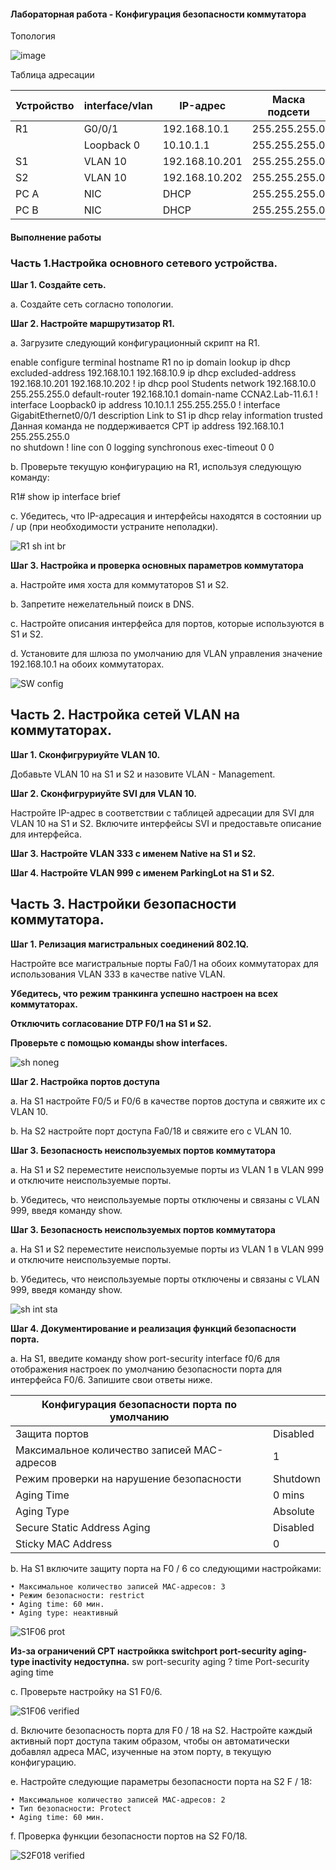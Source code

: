 #### Лабораторная работа - Конфигурация безопасности коммутатора 

Топология

![image](https://github.com/DowningSun/OTUS/assets/156109695/ace2cf4e-1750-4e8a-99f0-6aae30273039)

Таблица адресации

| Устройство | interface/vlan | IP-адрес | Маска подсети |
| ------ | ------ | ------ |  ------ |
| R1 | G0/0/1 | 192.168.10.1 | 255.255.255.0 |
| | Loopback 0 | 10.10.1.1 | 255.255.255.0 |
| S1 | VLAN 10 | 192.168.10.201 | 255.255.255.0 |
| S2 | VLAN 10 | 192.168.10.202 | 255.255.255.0 |
| PC A | NIC | DHCP | 255.255.255.0 |
| PC B | NIC | DHCP | 255.255.255.0 |

#### Выполнение работы

### Часть 1.Настройка основного сетевого устройства.

**Шаг 1. Создайте сеть.**
             
a. Создайте сеть согласно топологии.

**Шаг 2. Настройте маршрутизатор R1.**

a. Загрузите следующий конфигурационный скрипт на R1.

enable
configure terminal
hostname R1
no ip domain lookup
ip dhcp excluded-address 192.168.10.1 192.168.10.9
ip dhcp excluded-address 192.168.10.201 192.168.10.202
!
ip dhcp pool Students
 network 192.168.10.0 255.255.255.0
 default-router 192.168.10.1
 domain-name CCNA2.Lab-11.6.1
!
interface Loopback0
 ip address 10.10.1.1 255.255.255.0
!
interface GigabitEthernet0/0/1
 description Link to S1
 ip dhcp relay information trusted     Данная команда не поддерживается CPT
 ip address 192.168.10.1 255.255.255.0     
 no shutdown
!
line con 0
 logging synchronous
 exec-timeout 0 0

b. Проверьте текущую конфигурацию на R1, используя следующую команду:

R1# show ip interface brief

c. Убедитесь, что IP-адресация и интерфейсы находятся в состоянии up / up (при необходимости устраните неполадки).

![R1 sh int br](https://github.com/DowningSun/OTUS/assets/156109695/344525b2-b359-45f4-b564-5350ccaacd63)


**Шаг 3. Настройка и проверка основных параметров коммутатора**

a. Настройте имя хоста для коммутаторов S1 и S2.

b. Запретите нежелательный поиск в DNS.

c. Настройте описания интерфейса для портов, которые используются в S1 и S2.

d. Установите для шлюза по умолчанию для VLAN управления значение 192.168.10.1 на обоих коммутаторах.

![SW config](https://github.com/DowningSun/OTUS/assets/156109695/81aa3de0-3efb-4b57-b6a5-f83fb802bab1)


## Часть 2. Настройка сетей VLAN на коммутаторах.

**Шаг 1. Сконфигруриуйте VLAN 10.**

Добавьте VLAN 10 на S1 и S2 и назовите VLAN - Management.

**Шаг 2. Сконфигруриуйте SVI для VLAN 10.**

Настройте IP-адрес в соответствии с таблицей адресации для SVI для VLAN 10 на S1 и S2. Включите интерфейсы SVI и предоставьте описание для интерфейса.

**Шаг 3. Настройте VLAN 333 с именем Native на S1 и S2.**

**Шаг 4. Настройте VLAN 999 с именем ParkingLot на S1 и S2.**

## Часть 3. Настройки безопасности коммутатора.

**Шаг 1. Релизация магистральных соединений 802.1Q.**

Настройте все магистральные порты Fa0/1 на обоих коммутаторах для использования VLAN 333 в качестве native VLAN.

**Убедитесь, что режим транкинга успешно настроен на всех коммутаторах.**

**Отключить согласование DTP F0/1 на S1 и S2.**

**Проверьте с помощью команды show interfaces.**

![sh noneg](https://github.com/DowningSun/OTUS/assets/156109695/f4861107-b448-41cc-a731-6ea650a278b8)


**Шаг 2. Настройка портов доступа**

a. На S1 настройте F0/5 и F0/6 в качестве портов доступа и свяжите их с VLAN 10.

b. На S2 настройте порт доступа Fa0/18 и свяжите его с VLAN 10.

**Шаг 3. Безопасность неиспользуемых портов коммутатора**

a. На S1 и S2 переместите неиспользуемые порты из VLAN 1 в VLAN 999 и отключите неиспользуемые порты.

b. Убедитесь, что неиспользуемые порты отключены и связаны с VLAN 999, введя команду  show.

**Шаг 3. Безопасность неиспользуемых портов коммутатора**

a. На S1 и S2 переместите неиспользуемые порты из VLAN 1 в VLAN 999 и отключите неиспользуемые порты.

b. Убедитесь, что неиспользуемые порты отключены и связаны с VLAN 999, введя команду  show.

![sh int sta](https://github.com/DowningSun/OTUS/assets/156109695/9a5a2b8a-8d72-4c53-9c45-7cbfd4a4b87c)

**Шаг 4. Документирование и реализация функций безопасности порта.**

a. На S1, введите команду show port-security interface f0/6  для отображения настроек по умолчанию безопасности порта для интерфейса F0/6. Запишите свои ответы ниже.

| Конфигурация безопасности порта по умолчанию | |
| ------ | ------ |
| Защита портов | Disabled |
| Максимальное количество записей MAC-адресов | 1 |
| Режим проверки на нарушение безопасности | Shutdown |
| Aging Time | 0 mins |
| Aging Type | Absolute |
| Secure Static Address Aging | Disabled |
| Sticky MAC Address | 0 |

b. На S1 включите защиту порта на F0 / 6 со следующими настройками:
    
    • Максимальное количество записей MAC-адресов: 3
    • Режим безопасности: restrict
    • Aging time: 60 мин.
    • Aging type: неактивный

![S1F06 prot](https://github.com/DowningSun/OTUS/assets/156109695/78285eb3-d7ff-4ae8-94b3-02f17f7f0a8f)

**Из-за ограничений CPT настройкка switchport port-security aging-type inactivity недоступна.**
sw port-security aging ?
  time  Port-security aging time

c. Проверьте настройку на S1 F0/6.

![S1F06 verified](https://github.com/DowningSun/OTUS/assets/156109695/4b8e7857-3d19-4b89-898b-61eaa3158b20)


d. Включите безопасность порта для F0 / 18 на S2. Настройте каждый активный порт доступа таким образом, чтобы он автоматически добавлял адреса МАС, изученные на этом порту, в текущую конфигурацию.

e. Настройте следующие параметры безопасности порта на S2 F / 18:

    • Максимальное количество записей MAC-адресов: 2
    • Тип безопасности: Protect
    • Aging time: 60 мин.

f. Проверка функции безопасности портов на S2 F0/18.

![S2F018 verified](https://github.com/DowningSun/OTUS/assets/156109695/05ececc1-5b73-4fa6-bd3b-fb3824effceb)

